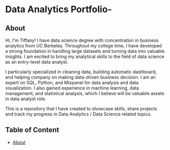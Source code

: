 # Data Analytics Portfolio-

## About


Hi, I'm Tiffany! I have data science degree with concentration in business analytics from UC Berkeley. Throughout my college time, I have developed a strong foundation in handling large datasets and turning data into valuable insights. I am excited to bring my analytical skills to the field of data science as an entry-level data analyst.

I particularly specialized in cleaning data, building automatic dashboard, and helping company on making data-driven business decision. I am an expert on SQL, Python, and Mixpanel for data analysis and data visualization. I also gained experience in machine learning, data management, and statistical analysis, which I believe will be valuable assets in data analyst role.

This is a repository that I have created to showcase skills, share projects and track my progress in Data Analytics / Data Science related topics.


## Table of Content
- [About]([https://www.example.com](https://github.com/tiffanynatasha/Data-Analytics-/edit/main/README.md)https://github.com/tiffanynatasha/Data-Analytics-/edit/main/README.md)
